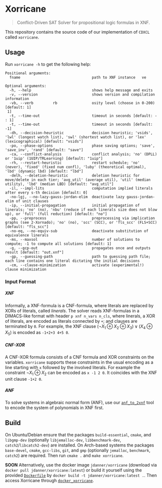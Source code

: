 # Xorricane

> Conflict-Driven SAT Solver for propositional logic formulas in XNF.

This repository contains the source code of our implementation of `CDXCL` called `xorricane`.

## Usage

Run `xorricane -h` to get the following help:

```text
Positional arguments:
  fname                                 path to XNF instance   ve

Optional arguments:
  -h, --help                            shows help message and exits 
  -v, --version                         shows version and compilation information 
  -vb, --verb         rb                osity level (choose in 0-200) [default: 1]
 1]
  -t, --time-out                        timeout in seconds [default: - : 1]
  -t, --time-out                        timeout in seconds [default: -1]
  -dh, --decision-heuristic             decision heuristic; 'vsids', 'lwl' (longest watch list), 'swl' (shortest watch list), or 'lex' (lexicographical) [default: "vsids"]
  -po, --phase-options                  phase saving options; 'save', 'save_inv', 'rand' [default: "save"]
  -ca, --conflict-analysis              conflict analysis; 'no' (DPLL) or '1uip' (1UIP/TRLearning) [default: "1uip"]
  -rh, --restart-heuristic              restart schedule; 'no' (never), 'fixed' (fixed num confl), 'luby' (theoretical optimal), 'lbd' (dynamic lbd) [default: "lbd"]
  -delh, --deletion-heuristic           deletion heuristic for move/delete in each tier; 'avg_util' (average util), 'util' (median utility), 'lbd' (median LBD) [default: "avg_util"]
  -il, --impl-lits                      computation implied literals after every s-th decision [default: 0]
  -no-lgj, --no-lazy-gauss-jordan-elim  deactivate lazy gauss-jordan-elim of unit clauses 
  -ip, --initial-propagation            initial propagation of linerals; 'no' (no), 'nbu' (reduce if each linerals size does not blow up), or 'full' (full reduction) [default: "no"]
  -pp, --preprocess                     preprocessing via implication graphs (see 2-Xornado); 'no' (no), 'scc' (SCC), or 'fls_scc' (FLS+SCC) [default: "fls_scc"]
  -no-eq, --no-equiv-sub                deactivate substitution of equivalence linerals 
  -ms, --maxsol                         number of solutions to compute; -1 to compute all solutions [default: 1]
  -g, --gcp-out                         propagates once and outputs result [default: "out.xnf"]
  -gp, --guessing-path                  path to guessing path file; each line contains one literal dictating the initial decisions 
  -cm, --clause-minimization            activate (experimental!) clause minimization
```

### Input Format

##### XNF

Informally, a XNF-formula is a CNF-formula, where literals are replaced by XORs of literals, called *linerals*.
The solver reads XNF-formulas in a DIMACS-like format with header `p xnf n_vars n_cls`, where linerals, a XOR of literals, are encoded as literals connected by `+`; and clauses are terminated by `0`.
For example, the XNF clause $(\neg X_1 \oplus X_2 \oplus X_3) \vee (X_4\oplus X_5)$ is encoded as `-1+2+3 4+5 0`.

##### CNF-XOR

A CNF-XOR formula consists of a CNF formula and XOR constraints on the variables. `xorricane` supports these constraints in the usual encoding as a line starting with `x` followed by the involved literals. For example the constraint $\neg X_1 \oplus X_2$ can be encoded as `x -1 2 0`. It coincides with the XNF unit clause `-1+2 0`.

##### ANF

To solve systems in algebraic normal form (ANF), use our [`anf_to_2xnf`](https://github.com/Wrazlmumfp/anf_to_2xnf.git) tool to encode the system of polynomials in XNF first.

## Build

On Ubuntu/Debian ensure that the packages `build-essential`, `cmake`, and `libgmp-dev` (optionally `libjemalloc-dev`, `libbenchmark-dev`, `catch2`/`libcatch2-dev`) are installed. On Arch-based systems the packages `base-devel`, `cmake`, `gcc-libs`, `git`, and `gmp` (optionally `jemalloc`, `benchmark`, `catch2`) are required.
Then run `cmake .` and `make xorricane`.

__SOON__
Alternatively, use the docker image `jdanner/xorricane` (download via `docker pull jdanner/xorricane:latest`) or build it yourself using the provided [`Dockerfile`](Dockerfile) by `docker build -t jdanner/xorricane:latest .`. Then access Xorricane through [`docker_xorricane`](docker_xorricane).
